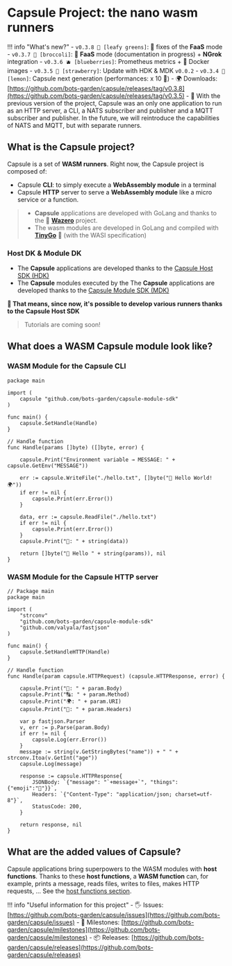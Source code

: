 # Capsule Project: the nano wasm runners

!!! info "What's new?"
    - `v0.3.8 🥬 [leafy greens]`: 🐛 fixes of the **FaaS** mode
    - `v0.3.7 🥦 [broccoli]`: 🚀 **FaaS** mode (documentation in progress) + **NGrok** integration
    - `v0.3.6 🫐 [blueberries]`: Prometheus metrics + 🐳 Docker images
    - `v0.3.5 🍓 [strawberry]`: Update with HDK & MDK `v0.0.2`
    - `v0.3.4 🍋 [lemon]`: Capsule next generation (performances: x 10 🚀)
    - 🌍 Downloads: [https://github.com/bots-garden/capsule/releases/tag/v0.3.8](https://github.com/bots-garden/capsule/releases/tag/v0.3.5)
    - 🤚 With the previous version of the project, Capsule was an only one application to run as an HTTP server, a CLI, a NATS subscriber and publisher and a MQTT subscriber and publisher. In the future, we will reintroduce the capabilities of NATS and MQTT, but with separate runners.

## What is the **Capsule** project?

Capsule is a set of **WASM runners**. Right now, the Capsule project is composed of:

- Capsule **CLI**: to simply execute a **WebAssembly module** in a terminal
- Capsule **HTTP** server to serve a **WebAssembly module** like a micro service or a function.

> - **Capsule** applications are developed with GoLang and thanks to the 💜 **[Wazero](https://github.com/tetratelabs/wazero)** project. 
> - The wasm modules are developed in GoLang and compiled with **[TinyGo](https://tinygo.org/)** 💜 (with the WASI specification)

### Host DK & Module DK

- The **Capsule** applications are developed thanks to the [Capsule Host SDK (HDK)](https://bots-garden.github.io/capsule-host-sdk/)
- The **Capsule** modules executed by the The **Capsule** applications are developed thanks to the [Capsule Module SDK (MDK)](https://bots-garden.github.io/capsule-module-sdk/)

**🎉 That means, since now, it's possible to develop various runners thanks to the Capsule Host SDK**

> Tutorials are coming soon!

## What does a **WASM Capsule module** look like?

### WASM Module for the Capsule CLI
```golang
package main

import (
	capsule "github.com/bots-garden/capsule-module-sdk"
)

func main() {
	capsule.SetHandle(Handle)
}

// Handle function
func Handle(params []byte) ([]byte, error) {

	capsule.Print("Environment variable → MESSAGE: " + capsule.GetEnv("MESSAGE"))

	err := capsule.WriteFile("./hello.txt", []byte("👋 Hello World! 🌍"))
	if err != nil {
		capsule.Print(err.Error())
	}

	data, err := capsule.ReadFile("./hello.txt")
	if err != nil {
		capsule.Print(err.Error())
	}
	capsule.Print("📝: " + string(data))
	
	return []byte("👋 Hello " + string(params)), nil
}

```

### WASM Module for the Capsule HTTP server
```golang
// Package main
package main

import (
	"strconv"
	"github.com/bots-garden/capsule-module-sdk"
	"github.com/valyala/fastjson"
)

func main() {
	capsule.SetHandleHTTP(Handle)
}

// Handle function 
func Handle(param capsule.HTTPRequest) (capsule.HTTPResponse, error) {
	
	capsule.Print("📝: " + param.Body)
	capsule.Print("🔠: " + param.Method)
	capsule.Print("🌍: " + param.URI)
	capsule.Print("👒: " + param.Headers)
	
	var p fastjson.Parser
	v, err := p.Parse(param.Body)
	if err != nil {
		capsule.Log(err.Error())
	}
	message := string(v.GetStringBytes("name")) + " " + strconv.Itoa(v.GetInt("age"))
	capsule.Log(message)

	response := capsule.HTTPResponse{
		JSONBody: `{"message": "`+message+`", "things":{"emoji":"🐯"}}`,
		Headers: `{"Content-Type": "application/json; charset=utf-8"}`,
		StatusCode: 200,
	}

	return response, nil
}
```

## What are the **added values** of Capsule?

Capsule applications bring superpowers to the WASM modules with **host functions**. Thanks to these **host functions**, a **WASM function** can, for example, prints a message, reads files, writes to files, makes HTTP requests, ... See the [host functions section](host-functions-intro.md).


!!! info "Useful information for this project"
    - 🖐 Issues: [https://github.com/bots-garden/capsule/issues](https://github.com/bots-garden/capsule/issues)
    - 🚧 Milestones: [https://github.com/bots-garden/capsule/milestones](https://github.com/bots-garden/capsule/milestones)
    - 📦 Releases: [https://github.com/bots-garden/capsule/releases](https://github.com/bots-garden/capsule/releases)
